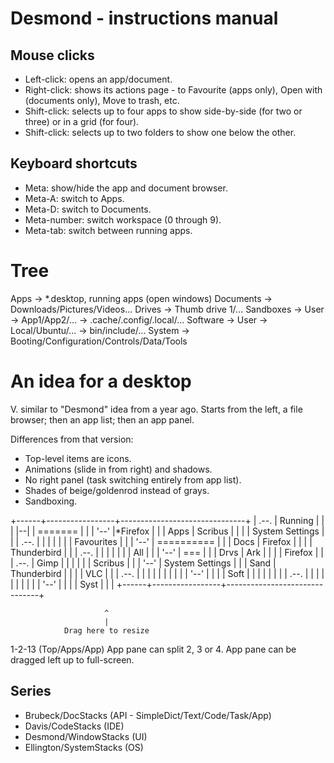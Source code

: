 Desmond - instructions manual
=============================

Mouse clicks
------------
* Left-click: opens an app/document.
* Right-click: shows its actions page - to Favourite (apps only), Open with (documents only), Move to trash, etc.
* Shift-click: selects up to four apps to show side-by-side (for two or three) or in a grid (for four).
* Shift-click: selects up to two folders to show one below the other.

Keyboard shortcuts
------------------
* Meta: show/hide the app and document browser.
* Meta-A: switch to Apps.
* Meta-D: switch to Documents.
* Meta-number: switch workspace (0 through 9).
* Meta-tab: switch between running apps.


Tree
====

Apps -> *.desktop, running apps (open windows)
Documents -> Downloads/Pictures/Videos...
Drives -> Thumb drive 1/...
Sandboxes -> User -> App1/App2/... -> .cache/.config/.local/...
Software -> User -> Local/Ubuntu/... -> bin/include/...
System -> Booting/Configuration/Controls/Data/Tools


An idea for a desktop
=====================

V. similar to "Desmond" idea from a year ago. Starts from the left, a file browser; then an app list; then an app panel.

Differences from that version:
* Top-level items are icons.
* Animations (slide in from right) and shadows.
* No right panel (task switching entirely from app list).
* Shades of beige/goldenrod instead of grays.
* Sandboxing.

+------+-----------------+-------------------------------+
| .--. | Running         |                               |
| |--| | =======         |                               |
| '--' |*Firefox         |                               |
| Apps | Scribus         |                               |
|      | System Settings |                               |
| .--. |                 |                               |
| |  | | Favourites      |                               |
| '--' | ==========      |                               |
| Docs | Firefox         |                               |
|      | Thunderbird     |                               |
| .--. |                 |                               |
| |  | | All             |                               |
| '--' | ===             |                               |
| Drvs | Ark             |                               |
|      | Firefox         |                               |
| .--. | Gimp            |                               |
| |  | | Scribus         |                               |
| '--' | System Settings |                               |
| Sand | Thunderbird     |                               |
|      | VLC             |                               |
| .--. |                 |                               |
| |  | |                 |                               |
| '--' |                 |                               |
| Soft |                 |                               |
|      |                 |                               |
| .--. |                 |                               |
| |  | |                 |                               |
| '--' |                 |                               |
| Syst |                 |                               |
+------+-----------------+-------------------------------+

                         ^
                         |
                Drag here to resize

1-2-13 (Top/Apps/App)
App pane can split 2, 3 or 4.
App pane can be dragged left up to full-screen.

Series
------
* Brubeck/DocStacks      (API - SimpleDict/Text/Code/Task/App)
* Davis/CodeStacks       (IDE)
* Desmond/WindowStacks   (UI)
* Ellington/SystemStacks (OS)

